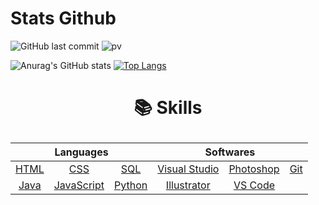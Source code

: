 # Stats Github
![GitHub last commit](https://img.shields.io/github/last-commit/PhilDaiguille/PhilDaiguille)
![pv](https://pageview.vercel.app/?github_user=PhilDaiguille)

![Anurag's GitHub stats](https://github-readme-stats.vercel.app/api?username=PhilDaiguille&show_icons=true&theme=github_dark) [![Top Langs](https://github-readme-stats.vercel.app/api/top-langs/?username=PhilDaiguille)](https://github.com/anuraghazra/github-readme-stats)

# <p align="center"><span>📚 Skills</span></p>

<table align="center">
	<thead>
		<tr>
			<th colspan="3"><b>Languages</b></th>
			<th colspan="3"><b>Softwares</b></th>
		</tr>
	</thead>
	<tbody>
		<tr>
            <td align="center"><a href="https://en.wikipedia.org/wiki/HTML">HTML</a></td>
            <td align="center"><a href="https://en.wikipedia.org/wiki/CSS">CSS</a></td>
            <td align="center"><a href="https://en.wikipedia.org/wiki/SQL">SQL</a></td>
			<td align="center"><a href="https://visualstudio.microsoft.com/">Visual Studio</a></td>
            <td align="center"><a href="https://www.adobe.com/products/photoshop.html">Photoshop</a></td>
            <td align="center"><a href="https://en.wikipedia.org/wiki/Git">Git</a></td>
		</tr>
		<tr>
			<td align="center"><a href="https://en.wikipedia.org/wiki/Java_(programming_language)">Java</a></td>
            <td align="center"><a href="https://en.wikipedia.org/wiki/JavaScript">JavaScript</a></td>
            <td align="center"><a href="https://en.wikipedia.org/wiki/Python_(programming_language)">Python</a></td>
            <td align="center"><a href="https://www.adobe.com/products/illustrator.html">Illustrator</a></td>
            <td align="center"><a href="https://code.visualstudio.com/">VS Code</a></td>
		</tr>
	</tbody>
</table>

<br>
